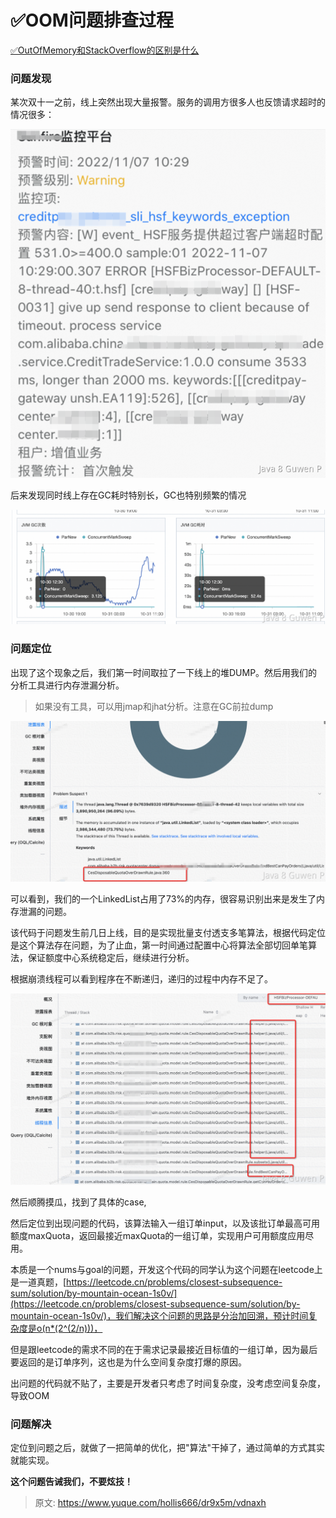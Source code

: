 # ✅OOM问题排查过程

[✅OutOfMemory和StackOverflow的区别是什么](https://www.yuque.com/hollis666/dr9x5m/rd8oyrewr8tcd9gc?view=doc_embed)


### 问题发现

某次双十一之前，线上突然出现大量报警。服务的调用方很多人也反馈请求超时的情况很多：

![image.png](./img/nX36OeGb6DWXUqw8/1680088560318-03e8f4a4-e243-4be8-96ea-98939a57b8e4-106481.png)

后来发现同时线上存在GC耗时特别长，GC也特别频繁的情况

![image.png](./img/nX36OeGb6DWXUqw8/1680088609017-b729a77d-63fc-4118-85f6-267c58902bbb-447479.png)

### 问题定位

出现了这个现象之后，我们第一时间取拉了一下线上的堆DUMP。然后用我们的分析工具进行内存泄漏分析。

> 如果没有工具，可以用jmap和jhat分析。注意在GC前拉dump


![image.png](./img/nX36OeGb6DWXUqw8/1680088780184-701990e4-bdd8-4258-a992-afb5ce987dee-966165.png)

可以看到，我们的一个LinkedList占用了73%的内存，很容易识别出来是发生了内存泄漏的问题。

该代码于问题发生前几日上线，目的是实现批量支付透支多笔算法，根据代码定位是这个算法存在问题，为了止血，第一时间通过配置中心将算法全部切回单笔算法，保证额度中心系统稳定后，继续进行分析。

根据崩溃线程可以看到程序在不断递归，递归的过程中内存不足了。

![image.png](./img/nX36OeGb6DWXUqw8/1680088974085-5e23591c-835e-44fa-bc75-13ba2991fb31-206210.png)

然后顺腾摸瓜，找到了具体的case,

然后定位到出现问题的代码，该算法输入一组订单input，以及该批订单最高可用额度maxQuota，返回最接近maxQuota的一组订单，实现用户可用额度应用尽用。

本质是一个nums与goal的问题，开发这个代码的同学认为这个问题在leetcode上是一道真题，[https://leetcode.cn/problems/closest-subsequence-sum/solution/by-mountain-ocean-1s0v/](https://leetcode.cn/problems/closest-subsequence-sum/solution/by-mountain-ocean-1s0v/)，我们解决这个问题的思路是分治加回溯，预计时间复杂度是o(n*(2^(2/n)))，

但是跟leetcode的需求不同的在于需求记录最接近目标值的一组订单，因为最后要返回的是订单序列，这也是为什么空间复杂度打爆的原因。

出问题的代码就不贴了，主要是开发者只考虑了时间复杂度，没考虑空间复杂度，导致OOM

### 

### 问题解决

定位到问题之后，就做了一把简单的优化，把"算法"干掉了，通过简单的方式其实就能实现。

**这个问题告诫我们，不要炫技！**




> 原文: <https://www.yuque.com/hollis666/dr9x5m/vdnaxh>